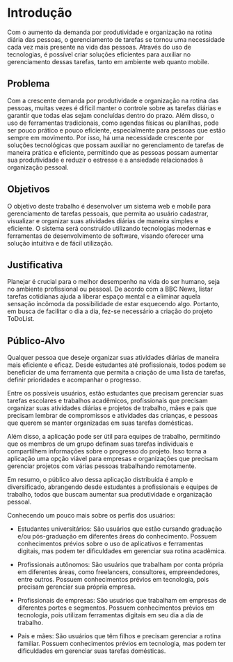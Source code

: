 # Introdução

Com o aumento da demanda por produtividade e organização na rotina diária das pessoas, o gerenciamento de tarefas se tornou uma necessidade cada vez mais presente na vida das pessoas. Através do uso de tecnologias, é possível criar soluções eficientes para auxiliar no gerenciamento dessas tarefas, tanto em ambiente web quanto mobile.

## Problema

Com a crescente demanda por produtividade e organização na rotina das pessoas, muitas vezes é difícil manter o controle sobre as tarefas diárias e garantir que todas elas sejam concluídas dentro do prazo. Além disso, o uso de ferramentas tradicionais, como agendas físicas ou planilhas, pode ser pouco prático e pouco eficiente, especialmente para pessoas que estão sempre em movimento. Por isso, há uma necessidade crescente por soluções tecnológicas que possam auxiliar no gerenciamento de tarefas de maneira prática e eficiente, permitindo que as pessoas possam aumentar sua produtividade e reduzir o estresse e a ansiedade relacionados à organização pessoal.

## Objetivos

O objetivo deste trabalho é desenvolver um sistema web e mobile para gerenciamento de tarefas pessoais, que permita ao usuário cadastrar, visualizar e organizar suas atividades diárias de maneira simples e eficiente. O sistema será construído utilizando tecnologias modernas e ferramentas de desenvolvimento de software, visando oferecer uma solução intuitiva e de fácil utilização.

## Justificativa

Planejar é crucial para o melhor desempenho na vida do ser humano, seja no ambiente profissional ou pessoal. De acordo com a BBC News, listar tarefas cotidianas ajuda a liberar espaço mental e a eliminar aquela sensação incômoda da possibilidade de estar esquecendo algo. Portanto, em busca de facilitar o dia a dia, fez-se necessário a criação do projeto ToDoList.

## Público-Alvo

Qualquer pessoa que deseje organizar suas atividades diárias de maneira mais eficiente e eficaz. Desde estudantes até profissionais, todos podem se beneficiar de uma ferramenta que permita a criação de uma lista de tarefas, definir prioridades e acompanhar o progresso.

Entre os possíveis usuários, estão estudantes que precisam gerenciar suas tarefas escolares e trabalhos acadêmicos, profissionais que precisam organizar suas atividades diárias e projetos de trabalho, mães e pais que precisam lembrar de compromissos e atividades das crianças, e pessoas que querem se manter organizadas em suas tarefas domésticas.

Além disso, a aplicação pode ser útil para equipes de trabalho, permitindo que os membros de um grupo definam suas tarefas individuais e compartilhem informações sobre o progresso do projeto. Isso torna a aplicação uma opção viável para empresas e organizações que precisam gerenciar projetos com várias pessoas trabalhando remotamente.

Em resumo, o público alvo dessa aplicação distribuída é amplo e diversificado, abrangendo desde estudantes a profissionais e equipes de trabalho, todos que buscam aumentar sua produtividade e organização pessoal.

Conhecendo um pouco mais sobre os perfis dos usuários:

 * Estudantes universitários: São usuários que estão cursando graduação e/ou pós-graduação em diferentes áreas do conhecimento. Possuem conhecimentos prévios sobre o uso de aplicativos e ferramentas digitais, mas podem ter dificuldades em gerenciar sua rotina acadêmica.
 
 * Profissionais autônomos: São usuários que trabalham por conta própria em diferentes áreas, como freelancers, consultores, empreendedores, entre outros. Possuem conhecimentos prévios em tecnologia, pois precisam gerenciar sua própria empresa.
 
 * Profissionais de empresas: São usuários que trabalham em empresas de diferentes portes e segmentos. Possuem conhecimentos prévios em tecnologia, pois utilizam ferramentas digitais em seu dia a dia de trabalho.
 
 * Pais e mães: São usuários que têm filhos e precisam gerenciar a rotina familiar. Possuem conhecimentos prévios em tecnologia, mas podem ter dificuldades em gerenciar suas tarefas domésticas.
